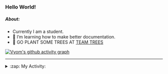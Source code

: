 ### Hello World!

##### About:
- Currently I am a student.
- 🌱 I’m learning how to make better documentation.
- 🌱 GO PLANT SOME TREES AT [TEAM TREES](https://teamtrees.org/)

[![Vyom's github activity graph](https://activity-graph.herokuapp.com/graph?username=Vyvy-vi)](https://github.com/ashutosh00710/github-readme-activity-graph)

---
<details>
  <summary>:zap: My Activity:</summary>
  
<!--START_SECTION:waka-->
![Code Time](http://img.shields.io/badge/Code%20Time-865%20hrs%2026%20mins-blue)

**I'm a Night 🦉** 

```text
🌞 Morning    94 commits     ██░░░░░░░░░░░░░░░░░░░░░░░   10.2% 
🌆 Daytime    234 commits    ██████░░░░░░░░░░░░░░░░░░░   25.38% 
🌃 Evening    311 commits    ████████░░░░░░░░░░░░░░░░░   33.73% 
🌙 Night      283 commits    ███████░░░░░░░░░░░░░░░░░░   30.69%

```
📅 **I'm Most Productive on Sunday** 

```text
Monday       126 commits    ███░░░░░░░░░░░░░░░░░░░░░░   13.67% 
Tuesday      134 commits    ███░░░░░░░░░░░░░░░░░░░░░░   14.53% 
Wednesday    112 commits    ███░░░░░░░░░░░░░░░░░░░░░░   12.15% 
Thursday     115 commits    ███░░░░░░░░░░░░░░░░░░░░░░   12.47% 
Friday       123 commits    ███░░░░░░░░░░░░░░░░░░░░░░   13.34% 
Saturday     97 commits     ██░░░░░░░░░░░░░░░░░░░░░░░   10.52% 
Sunday       215 commits    █████░░░░░░░░░░░░░░░░░░░░   23.32%

```


📊 **This Week I Spent My Time On** 

```text
🔥 Editors: 
VS Code                  6 hrs 57 mins       █████████████████████████   100.0%

🐱‍💻 Projects: 
CSF                      6 hrs 54 mins       ████████████████████████░   99.19% 
developer-rubric-discord-3 mins              ░░░░░░░░░░░░░░░░░░░░░░░░░   0.81% 
file-utils               0 secs              ░░░░░░░░░░░░░░░░░░░░░░░░░   0.0%

```


 Last Updated on 29/08/2022 14:06:01 UTC
<!--END_SECTION:waka-->
</details>
